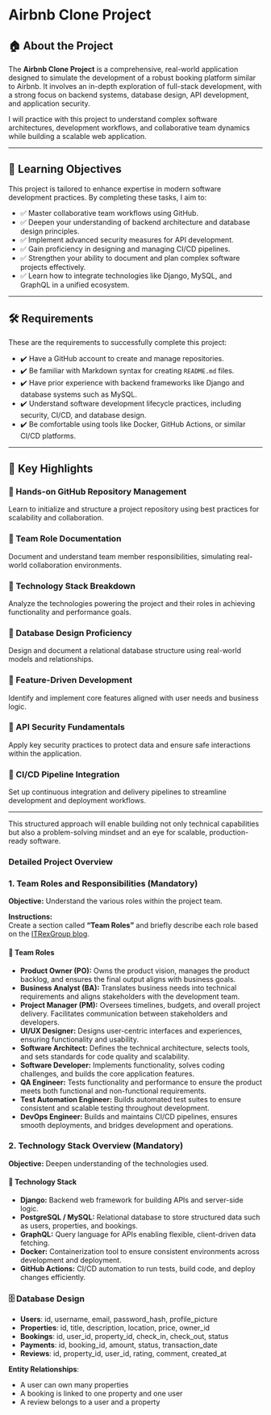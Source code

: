 # Airbnb Clone Project

## 🏠 About the Project

The **Airbnb Clone Project** is a comprehensive, real-world application designed to simulate the development of a robust booking platform similar to Airbnb. It involves an in-depth exploration of full-stack development, with a strong focus on backend systems, database design, API development, and application security.

I will practice with this project to understand complex software architectures, development workflows, and collaborative team dynamics while building a scalable web application.

---

## 🎯 Learning Objectives

This project is tailored to enhance expertise in modern software development practices. By completing these tasks, I aim to:

- ✅ Master collaborative team workflows using GitHub.
- ✅ Deepen your understanding of backend architecture and database design principles.
- ✅ Implement advanced security measures for API development.
- ✅ Gain proficiency in designing and managing CI/CD pipelines.
- ✅ Strengthen your ability to document and plan complex software projects effectively.
- ✅ Learn how to integrate technologies like Django, MySQL, and GraphQL in a unified ecosystem.

---

## 🛠️ Requirements

These are the requirements to successfully complete this project:

- ✔️ Have a GitHub account to create and manage repositories.
- ✔️ Be familiar with Markdown syntax for creating `README.md` files.
- ✔️ Have prior experience with backend frameworks like Django and database systems such as MySQL.
- ✔️ Understand software development lifecycle practices, including security, CI/CD, and database design.
- ✔️ Be comfortable using tools like Docker, GitHub Actions, or similar CI/CD platforms.

---

## 🔑 Key Highlights

### 🔹 Hands-on GitHub Repository Management

Learn to initialize and structure a project repository using best practices for scalability and collaboration.

### 🔹 Team Role Documentation

Document and understand team member responsibilities, simulating real-world collaboration environments.

### 🔹 Technology Stack Breakdown

Analyze the technologies powering the project and their roles in achieving functionality and performance goals.

### 🔹 Database Design Proficiency

Design and document a relational database structure using real-world models and relationships.

### 🔹 Feature-Driven Development

Identify and implement core features aligned with user needs and business logic.

### 🔹 API Security Fundamentals

Apply key security practices to protect data and ensure safe interactions within the application.

### 🔹 CI/CD Pipeline Integration

Set up continuous integration and delivery pipelines to streamline development and deployment workflows.

---

This structured approach will enable building not only technical capabilities but also a problem-solving mindset and an eye for scalable, production-ready software.

### Detailed Project Overview

### 1. Team Roles and Responsibilities (Mandatory)

**Objective:** Understand the various roles within the project team.

**Instructions:**  
Create a section called **“Team Roles”** and briefly describe each role based on the [ITRexGroup blog](https://itrexgroup.com/blog/software-development-team-structure/).

#### 👥 Team Roles

- **Product Owner (PO):** Owns the product vision, manages the product backlog, and ensures the final output aligns with business goals.
- **Business Analyst (BA):** Translates business needs into technical requirements and aligns stakeholders with the development team.
- **Project Manager (PM):** Oversees timelines, budgets, and overall project delivery. Facilitates communication between stakeholders and developers.
- **UI/UX Designer:** Designs user-centric interfaces and experiences, ensuring functionality and usability.
- **Software Architect:** Defines the technical architecture, selects tools, and sets standards for code quality and scalability.
- **Software Developer:** Implements functionality, solves coding challenges, and builds the core application features.
- **QA Engineer:** Tests functionality and performance to ensure the product meets both functional and non-functional requirements.
- **Test Automation Engineer:** Builds automated test suites to ensure consistent and scalable testing throughout development.
- **DevOps Engineer:** Builds and maintains CI/CD pipelines, ensures smooth deployments, and bridges development and operations.

### 2. Technology Stack Overview (Mandatory)

**Objective:** Deepen understanding of the technologies used.

#### 🧰 Technology Stack

- **Django:** Backend web framework for building APIs and server-side logic.
- **PostgreSQL / MySQL:** Relational database to store structured data such as users, properties, and bookings.
- **GraphQL:** Query language for APIs enabling flexible, client-driven data fetching.
- **Docker:** Containerization tool to ensure consistent environments across development and deployment.
- **GitHub Actions:** CI/CD automation to run tests, build code, and deploy changes efficiently.

### 🗄️ Database Design

- **Users**: id, username, email, password_hash, profile_picture
- **Properties**: id, title, description, location, price, owner_id
- **Bookings**: id, user_id, property_id, check_in, check_out, status
- **Payments**: id, booking_id, amount, status, transaction_date
- **Reviews**: id, property_id, user_id, rating, comment, created_at

**Entity Relationships**:

- A user can own many properties
- A booking is linked to one property and one user
- A review belongs to a user and a property
